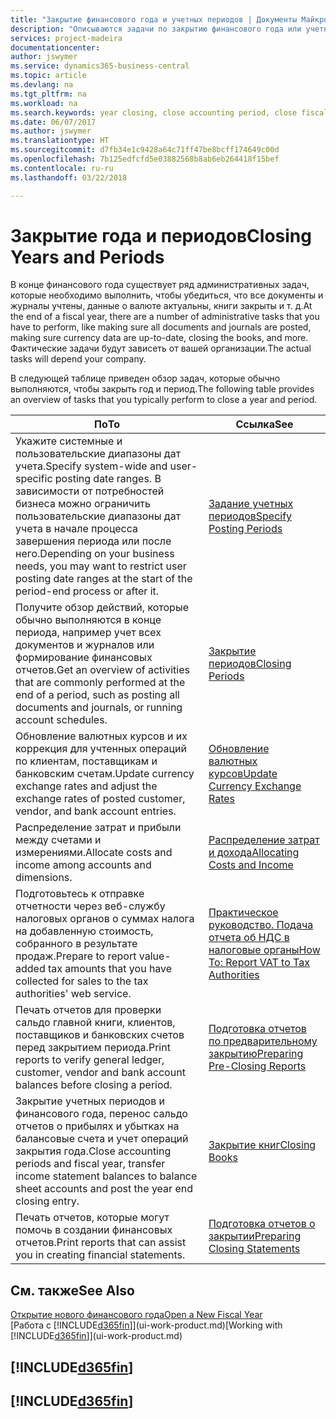 ```yaml
---
title: "Закрытие финансового года и учетных периодов | Документы Майкрософт"
description: "Описываются задачи по закрытию финансового года или учетного периода, например, проверка того, что документы и журналы учтены, а также сверка балансов банковских счетов."
services: project-madeira
documentationcenter: 
author: jswymer
ms.service: dynamics365-business-central
ms.topic: article
ms.devlang: na
ms.tgt_pltfrm: na
ms.workload: na
ms.search.keywords: year closing, close accounting period, close fiscal year, bank account detailed trial balance
ms.date: 06/07/2017
ms.author: jswymer
ms.translationtype: HT
ms.sourcegitcommit: d7fb34e1c9428a64c71ff47be8bcff174649c00d
ms.openlocfilehash: 7b125edfcfd5e03882568b8ab6eb264418f15bef
ms.contentlocale: ru-ru
ms.lasthandoff: 03/22/2018

---
```

# <a name="closing-years-and-periods"></a><span data-ttu-id="09e9e-103">Закрытие года и периодов</span><span class="sxs-lookup"><span data-stu-id="09e9e-103">Closing Years and Periods</span></span>
<span data-ttu-id="09e9e-104">В конце финансового года существует ряд административных задач, которые необходимо выполнить, чтобы убедиться, что все документы и журналы учтены, данные о валюте актуальны, книги закрыты и т. д.</span><span class="sxs-lookup"><span data-stu-id="09e9e-104">At the end of a fiscal year, there are a number of administrative tasks that you have to perform, like making sure all documents and journals are posted, making sure currency data are up-to-date, closing the books, and more.</span></span> <span data-ttu-id="09e9e-105">Фактические задачи будут зависеть от вашей организации.</span><span class="sxs-lookup"><span data-stu-id="09e9e-105">The actual tasks will depend your company.</span></span>

<span data-ttu-id="09e9e-106">В следующей таблице приведен обзор задач, которые обычно выполняются, чтобы закрыть год и период.</span><span class="sxs-lookup"><span data-stu-id="09e9e-106">The following table provides an overview of tasks that you typically perform to close a year and period.</span></span>

| <span data-ttu-id="09e9e-107">По</span><span class="sxs-lookup"><span data-stu-id="09e9e-107">To</span></span> | <span data-ttu-id="09e9e-108">Ссылка</span><span class="sxs-lookup"><span data-stu-id="09e9e-108">See</span></span> |
| --- | --- |
| <span data-ttu-id="09e9e-109">Укажите системные и пользовательские диапазоны дат учета.</span><span class="sxs-lookup"><span data-stu-id="09e9e-109">Specify system-wide and user-specific posting date ranges.</span></span> <span data-ttu-id="09e9e-110">В зависимости от потребностей бизнеса можно ограничить пользовательские диапазоны дат учета в начале процесса завершения периода или после него.</span><span class="sxs-lookup"><span data-stu-id="09e9e-110">Depending on your business needs, you may want to restrict user posting date ranges at the start of the period-end process or after it.</span></span> |[<span data-ttu-id="09e9e-111">Задание учетных периодов</span><span class="sxs-lookup"><span data-stu-id="09e9e-111">Specify Posting Periods</span></span>](finance-how-specify-posting-periods.md) |
| <span data-ttu-id="09e9e-112">Получите обзор действий, которые обычно выполняются в конце периода, например учет всех документов и журналов или формирование финансовых отчетов.</span><span class="sxs-lookup"><span data-stu-id="09e9e-112">Get an overview of activities that are commonly performed at the end of a period, such as posting all documents and journals, or running account schedules.</span></span> |[<span data-ttu-id="09e9e-113">Закрытие периодов</span><span class="sxs-lookup"><span data-stu-id="09e9e-113">Closing Periods</span></span>](year-how-complete-period-end-processes.md) |
| <span data-ttu-id="09e9e-114">Обновление валютных курсов и их коррекция для учтенных операций по клиентам, поставщикам и банковским счетам.</span><span class="sxs-lookup"><span data-stu-id="09e9e-114">Update currency exchange rates and adjust the exchange rates of posted customer, vendor, and bank account entries.</span></span> |[<span data-ttu-id="09e9e-115">Обновление валютных курсов</span><span class="sxs-lookup"><span data-stu-id="09e9e-115">Update Currency Exchange Rates</span></span>](finance-how-update-currencies.md) |
| <span data-ttu-id="09e9e-116">Распределение затрат и прибыли между счетами и измерениями.</span><span class="sxs-lookup"><span data-stu-id="09e9e-116">Allocate costs and income among accounts and dimensions.</span></span> |[<span data-ttu-id="09e9e-117">Распределение затрат и дохода</span><span class="sxs-lookup"><span data-stu-id="09e9e-117">Allocating Costs and Income</span></span>](year-allocate-costs-income.md) |
| <span data-ttu-id="09e9e-118">Подготовьтесь к отправке отчетности через веб-службу налоговых органов о суммах налога на добавленную стоимость, собранного в результате продаж.</span><span class="sxs-lookup"><span data-stu-id="09e9e-118">Prepare to report value-added tax amounts that you have collected for sales to the tax authorities' web service.</span></span> |[<span data-ttu-id="09e9e-119">Практическое руководство. Подача отчета об НДС в налоговые органы</span><span class="sxs-lookup"><span data-stu-id="09e9e-119">How To: Report VAT to Tax Authorities</span></span>](finance-how-report-vat.md)|
| <span data-ttu-id="09e9e-120">Печать отчетов для проверки сальдо главной книги, клиентов, поставщиков и банковских счетов перед закрытием периода.</span><span class="sxs-lookup"><span data-stu-id="09e9e-120">Print reports to verify general ledger, customer, vendor and bank account balances before closing a period.</span></span> |[<span data-ttu-id="09e9e-121">Подготовка отчетов по предварительному закрытию</span><span class="sxs-lookup"><span data-stu-id="09e9e-121">Preparing Pre-Closing Reports</span></span>](year-prepare-preclose-reports.md) |
| <span data-ttu-id="09e9e-122">Закрытие учетных периодов и финансового года, перенос сальдо отчетов о прибылях и убытках на балансовые счета и учет операций закрытия года.</span><span class="sxs-lookup"><span data-stu-id="09e9e-122">Close accounting periods and fiscal year, transfer income statement balances to balance sheet accounts and post the year end closing entry.</span></span> |[<span data-ttu-id="09e9e-123">Закрытие книг</span><span class="sxs-lookup"><span data-stu-id="09e9e-123">Closing Books</span></span>](year-close-books.md) |
| <span data-ttu-id="09e9e-124">Печать отчетов, которые могут помочь в создании финансовых отчетов.</span><span class="sxs-lookup"><span data-stu-id="09e9e-124">Print reports that can assist you in creating financial statements.</span></span> |[<span data-ttu-id="09e9e-125">Подготовка отчетов о закрытии</span><span class="sxs-lookup"><span data-stu-id="09e9e-125">Preparing Closing Statements</span></span>](year-prepare-close-statement.md) |

## <a name="see-also"></a><span data-ttu-id="09e9e-126">См. также</span><span class="sxs-lookup"><span data-stu-id="09e9e-126">See Also</span></span>
[<span data-ttu-id="09e9e-127">Открытие нового финансового года</span><span class="sxs-lookup"><span data-stu-id="09e9e-127">Open a New Fiscal Year</span></span>](finance-how-open-new-fiscal-year.md)  
<span data-ttu-id="09e9e-128">[Работа с [!INCLUDE[d365fin](includes/d365fin_md.md)]](ui-work-product.md)</span><span class="sxs-lookup"><span data-stu-id="09e9e-128">[Working with [!INCLUDE[d365fin](includes/d365fin_md.md)]](ui-work-product.md)</span></span>

## [!INCLUDE[d365fin](includes/free_trial_md.md)]  
## [!INCLUDE[d365fin](includes/training_link_md.md)]

